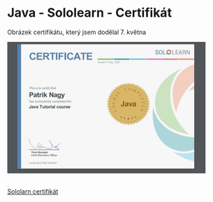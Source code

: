  # Java - Sololearn - Certifikát
 
 Obrázek certifikátu, který jsem dodělal 7. května
 
<img src="1.jpg" width="90%">



## 
[Sololarn certifikát](https://www.sololearn.com/Certificate/1068-2293461/pdf/)
